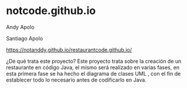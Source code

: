 # notcode.github.io
Andy Apolo

Santiago Apolo

https://notanddy.github.io/restaurantcode.github.io/

¿De qué trata este proyecto?
Este proyecto trata sobre la creación de un restaurante en código Java, el mismo será realizado en varias fases, en esta primera fase se ha hecho el diagrama de clases UML , con el fin de establecer todo lo necesario antes de codificarlo en Java.
